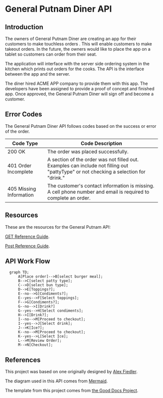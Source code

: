 # General Putnam Diner API
## Introduction 
The owners of General Putnam Diner are creating an app for their customers to make touchless orders . This will enable customers to make takeout orders.
In the future, the owners would like to place the app on a tablet so customers can order from their seat. 

The application will interface with the server side ordering system in the kitchen which prints out orders for the cooks. The API is the interface between the app and the server. 

The diner hired ACME APP company to provide them with this app. The developers have been assigned to provide a proof of concept and finished app.  Once approved, the General Putnam Diner will sign off and become a customer.

## Error Codes
The General Putnam Diner API follows codes based on the success or error of the order.

Code Type| Code Description 
--- | ---
200 OK  |  The order was placed successfully.
401 Order Incomplete | A section of the order was not filled out. Examples can include not filling out "pattyType" or not checking a selection for "drink."
405 Missing Information | The customer's contact information is missing.  A cell phone number and email is required to complete an order. 

## Resources
These are the resources for the General Putnam API:

[GET Reference Guide](https://github.com/Laura-Novich-OBW/student-showcase/blob/main/student-work/michael-felsenthal/api-final-project/GET%20table.md).

[Post Reference Guide](https://github.com/Laura-Novich-OBW/student-showcase/blob/main/student-work/michael-felsenthal/api-final-project/POST.md).

## API Work Flow 
```mermaid
  graph TD;
      A[Place order]-->B[select burger meal];
      B-->C[select patty type];
      C-->D[select bun type];
      D-->E[Toppings?];
      E--no-->G[Condiments?];
      E--yes-->F[Select toppings];
      F-->G[Condiments?];
      G--no-->I[Drink?]
      G--yes-->H[Select condiments];
      H-->I[Drink?];
      I--no-->M[Proceed to checkout];
      I--yes-->J[Select drink];
      J-->K[Ice?];
      K--no-->M[Proceed to checkout];
      K--yes-->L[Select Ice];
      L-->M[Review Order];
      M-->N[Checkout];
```
## References
This project was based on one originally designed by [Alex Fiedler](https://www.linkedin.com/feed/update/urn:li:activity:6626465471241732096/).

The diagram used in this API comes from [Mermaid](https://mermaid-js.github.io/mermaid/#/).

The template from this project comes from [the Good Docs Project](https://github.com/thegooddocsproject/templates/blob/master/api-reference/api-reference.md). 


